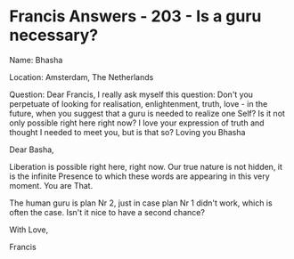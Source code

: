 # Francis Answers - 203 - Is a guru necessary?

Name: Bhasha 

Location: Amsterdam, The Netherlands 

Question: Dear Francis, I really ask myself this question: Don't you perpetuate of looking for realisation, enlightenment, truth, love - in the future, when you suggest that a guru is needed to realize one Self? Is it not only possible right here right now? I love your expression of truth and thought I needed to meet you, but is that so? Loving you Bhasha

Dear Basha,

Liberation is possible right here, right now. Our true nature is not hidden, it is the infinite Presence to which these words are appearing in this very moment. You are That. 

The human guru is plan Nr 2, just in case plan Nr 1 didn't work, which is often the case. Isn't it nice to have a second chance?

With Love,

Francis

